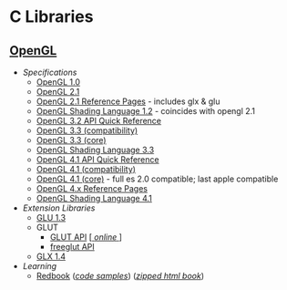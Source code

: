 C Libraries
===========

[OpenGL](https://www.khronos.org/opengl/wiki/Main_Page)
------
  - _Specifications_
    - [OpenGL 1.0](https://registry.khronos.org/OpenGL/specs/gl/glspec10.pdf)
    - [OpenGL 2.1](https://registry.khronos.org/OpenGL/specs/gl/glspec21.pdf)
    - [OpenGL 2.1 Reference Pages](https://registry.khronos.org/OpenGL-Refpages/gl2.1/) - includes glx & glu
    - [OpenGL Shading Language 1.2](https://registry.khronos.org/OpenGL/specs/gl/GLSLangSpec.1.20.pdf) - coincides with opengl 2.1
    - [OpenGL 3.2 API Quick Reference](https://www.khronos.org/files/opengl-quick-reference-card.pdf)
    - [OpenGL 3.3 (compatibility)](https://registry.khronos.org/OpenGL/specs/gl/glspec33.compatibility.pdf)
    - [OpenGL 3.3 (core)](https://registry.khronos.org/OpenGL/specs/gl/glspec33.core.pdf)
    - [OpenGL Shading Language 3.3](https://registry.khronos.org/OpenGL/specs/gl/GLSLangSpec.3.30.pdf)
    - [OpenGL 4.1 API Quick Reference](https://www.khronos.org/files/opengl41-quick-reference-card.pdf)
    - [OpenGL 4.1 (compatibility)](https://registry.khronos.org/OpenGL/specs/gl/glspec41.compatibility.pdf)
    - [OpenGL 4.1 (core)](https://registry.khronos.org/OpenGL/specs/gl/glspec41.core.pdf) - full es 2.0 compatible; last apple compatible
    - [OpenGL 4.x Reference Pages](https://registry.khronos.org/OpenGL-Refpages/gl4/)
    - [OpenGL Shading Language 4.1](https://registry.khronos.org/OpenGL/specs/gl/GLSLangSpec.4.10.pdf)
  - _Extension Libraries_
    - [GLU 1.3](https://registry.khronos.org/OpenGL/specs/gl/glu1.3.pdf)
    - GLUT
      - [GLUT API](https://www.opengl.org/resources/libraries/glut/glut-3.spec.pdf) [[ _online_ ](https://www.opengl.org/resources/libraries/glut/spec3/spec3.html)]
      - [freeglut API](https://freeglut.sourceforge.net/docs/api.php)
    - [GLX 1.4](https://registry.khronos.org/OpenGL/specs/gl/glx1.4.pdf)
  - _Learning_
    - [Redbook](https://w2.mat.ucsb.edu/594cm/2009/docs/RedBook.pdf) (_[code samples](https://www.opengl.org/archives/resources/code/samples/redbook/)_) (_[zipped html book](web.archive.org/web/20130430205318id_/http://fly.cc.fer.hr/~unreal/theredbook/theredbook.zip)_)
